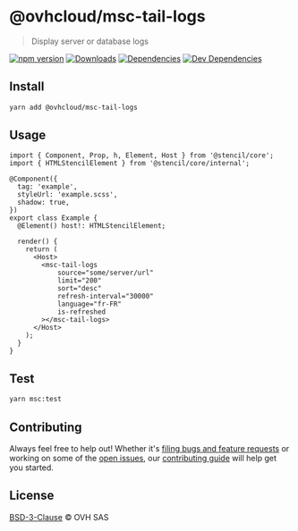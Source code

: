 # @ovhcloud/msc-tail-logs

> Display server or database logs

[![npm version](https://badgen.net/npm/v/@ovhcloud/msc-tail-logs)](https://www.npmjs.com/package/@ovhcloud/msc-tail-logs) [![Downloads](https://badgen.net/npm/dt/@ovhcloud/msc-tail-logs)](https://npmjs.com/package/@ovhcloud/msc-tail-logs) [![Dependencies](https://badgen.net/david/dep/ovh/manager/packages/super-components/component/msc-tail-logs)](https://npmjs.com/package/@ovhcloud/msc-tail-logs) [![Dev Dependencies](https://badgen.net/david/dev/ovh/manager/packages/super-components/component/)](https://npmjs.com/package/@ovhcloud/msc-tail-logs?activeTab=dependencies)

## Install

```sh
yarn add @ovhcloud/msc-tail-logs
```

## Usage

```tsx
import { Component, Prop, h, Element, Host } from '@stencil/core';
import { HTMLStencilElement } from '@stencil/core/internal';

@Component({
  tag: 'example',
  styleUrl: 'example.scss',
  shadow: true,
})
export class Example {
  @Element() host!: HTMLStencilElement;

  render() {
    return (
      <Host>
        <msc-tail-logs
            source="some/server/url"
            limit="200"
            sort="desc"
            refresh-interval="30000"
            language="fr-FR"
            is-refreshed
        ></msc-tail-logs>
      </Host>
    );
  }
}
```

## Test

```sh
yarn msc:test
```

## Contributing

Always feel free to help out! Whether it's [filing bugs and feature requests](https://github.com/ovh/manager/issues/new) or working on some of the [open issues](https://github.com/ovh/manager/issues), our [contributing guide](https://github.com/ovh/manager/blob/master/CONTRIBUTING.md) will help get you started.

## License

[BSD-3-Clause](LICENSE) © OVH SAS
